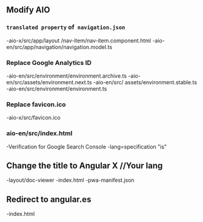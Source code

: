 ## Modify AIO

### `translated property` of` navigation.json`


-aio-x/src/app/layout /nav-item/nav-item.component.html
-aio-en/src/app/navigation/navigation.model.ts

### Replace Google Analytics ID


-aio-en/src/environment/environment.archive.ts
-aio-en/src/assets/environment.next.ts
-aio-en/src/ assets/environment.stable.ts
-aio-en/src/environment/environment.ts

### Replace favicon.ico

-aio-x/src/favicon.ico

### aio-en/src/index.html

-Verification for Google Search Console
-lang=specification "is"

## Change the title to Angular X //Your lang

-layout/doc-viewer
-index.html
-pwa-manifest.json

## Redirect to angular.es

-index.html
